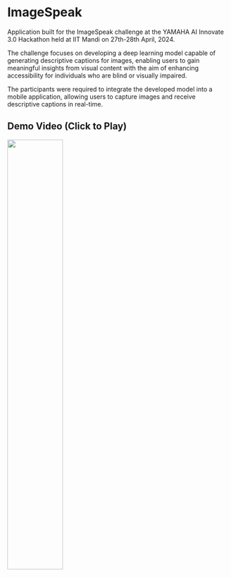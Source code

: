 # ImageSpeak

Application built for the ImageSpeak challenge at the YAMAHA AI Innovate 3.0 Hackathon held at IIT Mandi on 27th-28th April, 2024.

The challenge focuses on developing a deep learning
model capable of generating descriptive captions for images, enabling users to gain
meaningful insights from visual content with the aim of enhancing accessibility for individuals
who are blind or visually impaired. 

The participants were required to integrate the developed model into a mobile application, allowing users to capture
images and receive descriptive captions in real-time.

## Demo Video (Click to Play)


[<img src="https://github.com/vivek005001/viz_assist/assets/126661857/838ae310-d472-4d24-a9dd-02dbe3f327ee" width="50%">](https://drive.google.com/file/d/1697RzDLYUuGHsjkrf8EnJh2x4DzD74EK/view)

 
